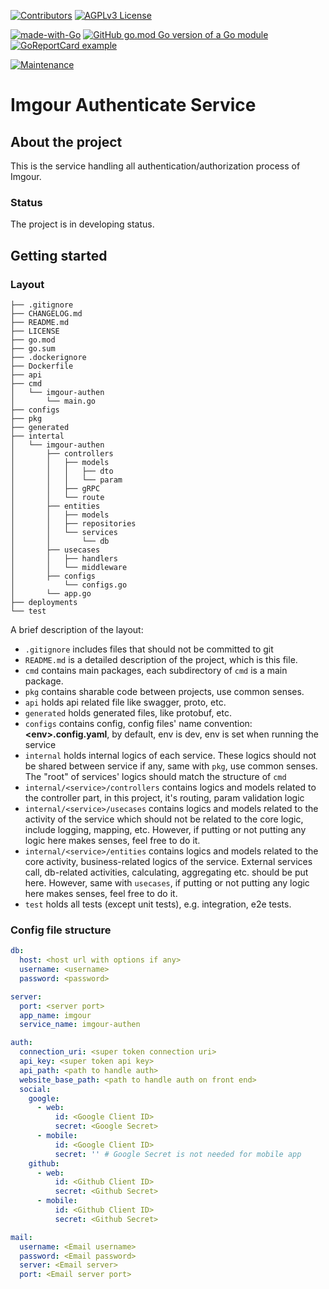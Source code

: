 [![Contributors][contributors-shield]][contributors-url]
[![AGPLv3 License][license-shield]][license-url]

[![made-with-Go][language-shield]][language-url]
[![GitHub go.mod Go version of a Go module][version-shield]][version-url]
[![GoReportCard example][report-shield]][report-url]

[![Maintenance][maintain-shield]][maintain-url]


# Imgour Authenticate Service

## About the project

This is the service handling all authentication/authorization process of Imgour.

### Status

The project is in developing status.

## Getting started

### Layout

```tree
├── .gitignore
├── CHANGELOG.md
├── README.md
├── LICENSE
├── go.mod
├── go.sum
├── .dockerignore
├── Dockerfile
├── api
├── cmd
│   └── imgour-authen
│       └── main.go
├── configs
├── pkg
├── generated
├── intertal
│   └── imgour-authen
│       ├── controllers
│       │   ├── models
│       │   │   ├── dto
│       │   │   └── param
│       │   ├── gRPC
│       │   └── route
│       ├── entities
│       │   ├── models
│       │   ├── repositories
│       │   └── services
│       │       └── db
│       ├── usecases
│       │   ├── handlers
│       │   └── middleware
│       ├── configs
│           └── configs.go
│       └── app.go
├── deployments
└── test
```

A brief description of the layout:

* `.gitignore` includes files that should not be committed to git
* `README.md` is a detailed description of the project, which is this file.
* `cmd` contains main packages, each subdirectory of `cmd` is a main package.
* `pkg` contains sharable code between projects, use common senses.
* `api` holds api related file like swagger, proto, etc.
* `generated` holds generated files, like protobuf, etc.
* `configs` contains config, config files' name convention: **\<env\>.config.yaml**, by default, env is dev, env is set when running the service
* `internal` holds internal logics of each service. These logics should not be shared between service if any, same with `pkg`, use common senses. The "root" of services' logics should match the structure of `cmd`
* `internal/<service>/controllers` contains logics and models related to the controller part, in this project, it's routing, param validation logic
* `internal/<service>/usecases` contains logics and models related to the activity of the service which should not be related to the core logic, include logging, mapping, etc. However, if putting or not putting any logic here makes senses, feel free to do it.
* `internal/<service>/entities` contains logics and models related to the core activity, business-related logics of the service. External services call, db-related activities, calculating, aggregating etc. should be put here. However, same with `usecases`, if putting or not putting any logic here makes senses, feel free to do it.
* `test` holds all tests (except unit tests), e.g. integration, e2e tests.

### Config file structure

```yaml
db:
  host: <host url with options if any>
  username: <username>
  password: <password>

server:
  port: <server port>
  app_name: imgour
  service_name: imgour-authen

auth:
  connection_uri: <super token connection uri>
  api_key: <super token api key>
  api_path: <path to handle auth>
  website_base_path: <path to handle auth on front end>
  social:
    google:
      - web:
          id: <Google Client ID>
          secret: <Google Secret>
      - mobile:
          id: <Google Client ID>
          secret: '' # Google Secret is not needed for mobile app
    github:
      - web:
          id: <Github Client ID>
          secret: <Github Secret>
      - mobile:
          id: <Github Client ID>
          secret: <Github Secret>

mail:
  username: <Email username>
  password: <Email password>
  server: <Email server>
  port: <Email server port>

```

[contributors-shield]: https://img.shields.io/github/contributors/TekCatZ/imgour-authen-service.svg?style=for-the-badge
[contributors-url]: https://github.com/TekCatZ/imgour-authen-service/graphs/contributors
[license-shield]: https://img.shields.io/github/license/TekCatZ/imgour-authen-service.svg?style=for-the-badge
[license-url]: https://github.com/TekCatZ/imgour-authen-service/blob/master/LICENSE
[maintain-shield]: https://img.shields.io/badge/Maintained%3F-yes-green.svg
[maintain-url]: https://GitHub.com/TekCatZ/imgour-authen-service/graphs/commit-activity
[version-shield]: https://img.shields.io/github/go-mod/go-version/TekCatZ/imgour-authen-service.svg
[version-url]: https://github.com/TekCatZ/imgour-authen-service
[language-shield]: https://img.shields.io/badge/Made%20with-Go-1f425f.svg
[language-url]: https://go.dev/
[report-shield]: https://goreportcard.com/badge/github.com/TekCatZ/imgour-authen-service
[report-url]: https://goreportcard.com/report/github.com/TekCatZ/imgour-authen-service
